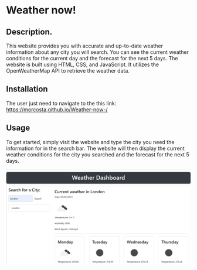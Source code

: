 # Weather now!

## Description.
 This website provides you with accurate and up-to-date weather information about any city you will search. You can see the current weather conditions for the current day and the forecast for the next 5 days. The website is built using HTML, CSS, and JavaScript. It utilizes the OpenWeatherMap API to retrieve the weather data. 

## Installation
The user just need to navigate to the this link: https://morcosta.github.io/Weather-now-/

## Usage
To get started, simply visit the website and type the city you need the information for in the search bar. The website will then display the current weather conditions for the city you searched and the forecast for the next 5 days. 

![alt text](https://github.com/MorCosta/Weather-now-/blob/d024034ae75a17ff76a56fc192bde40fc5d1f19f/Assets/Images/Screenshot.png)



